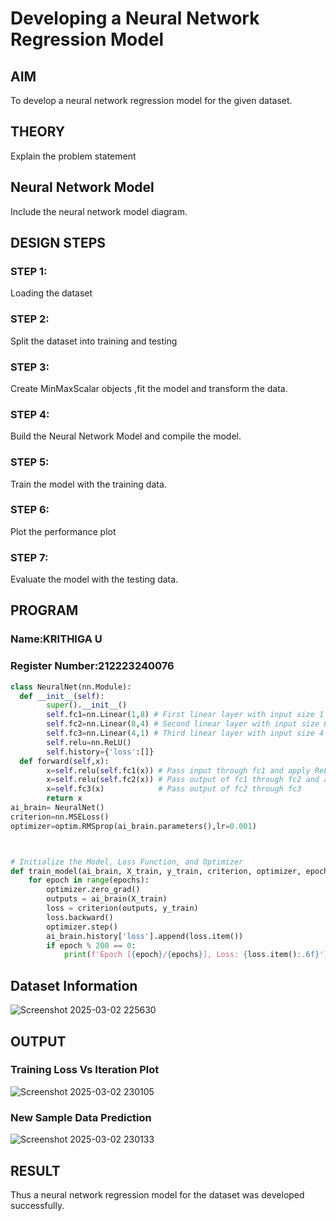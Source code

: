 # Developing a Neural Network Regression Model

## AIM

To develop a neural network regression model for the given dataset.

## THEORY

Explain the problem statement

## Neural Network Model

Include the neural network model diagram.

## DESIGN STEPS

### STEP 1:

Loading the dataset

### STEP 2:

Split the dataset into training and testing

### STEP 3:

Create MinMaxScalar objects ,fit the model and transform the data.

### STEP 4:

Build the Neural Network Model and compile the model.

### STEP 5:

Train the model with the training data.

### STEP 6:

Plot the performance plot

### STEP 7:

Evaluate the model with the testing data.

## PROGRAM
### Name:KRITHIGA U
### Register Number:212223240076
```python
class NeuralNet(nn.Module):
  def __init__(self):
        super().__init__()
        self.fc1=nn.Linear(1,8) # First linear layer with input size 1 and output size 8
        self.fc2=nn.Linear(8,4) # Second linear layer with input size 8 and output size 4
        self.fc3=nn.Linear(4,1) # Third linear layer with input size 4 and output size 1
        self.relu=nn.ReLU()
        self.history={'loss':[]}
  def forward(self,x):
        x=self.relu(self.fc1(x)) # Pass input through fc1 and apply ReLU activation
        x=self.relu(self.fc2(x)) # Pass output of fc1 through fc2 and apply ReLU activation
        x=self.fc3(x)            # Pass output of fc2 through fc3
        return x
ai_brain= NeuralNet()
criterion=nn.MSELoss()
optimizer=optim.RMSprop(ai_brain.parameters(),lr=0.001)



# Initialize the Model, Loss Function, and Optimizer
def train_model(ai_brain, X_train, y_train, criterion, optimizer, epochs=2000):
    for epoch in range(epochs):
        optimizer.zero_grad()
        outputs = ai_brain(X_train)
        loss = criterion(outputs, y_train)
        loss.backward()
        optimizer.step()
        ai_brain.history['loss'].append(loss.item())
        if epoch % 200 == 0:
            print(f'Epoch [{epoch}/{epochs}], Loss: {loss.item():.6f}')

```
## Dataset Information

![Screenshot 2025-03-02 225630](https://github.com/user-attachments/assets/9fbf696e-824e-411e-a79a-2123af1862e6)



## OUTPUT

### Training Loss Vs Iteration Plot

![Screenshot 2025-03-02 230105](https://github.com/user-attachments/assets/ada5e217-1e72-4aac-9285-1b527f95ca31)


### New Sample Data Prediction

![Screenshot 2025-03-02 230133](https://github.com/user-attachments/assets/69b58198-4c99-47e4-8836-fda60aa8504b)


## RESULT

Thus a neural network regression model for the dataset was developed successfully.
